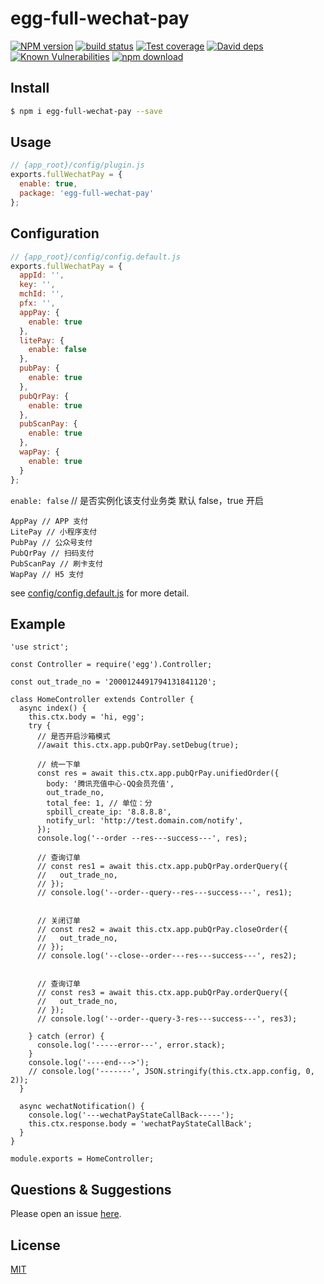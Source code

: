 # egg-full-wechat-pay

[![NPM version][npm-image]][npm-url]
[![build status][travis-image]][travis-url]
[![Test coverage][codecov-image]][codecov-url]
[![David deps][david-image]][david-url]
[![Known Vulnerabilities][snyk-image]][snyk-url]
[![npm download][download-image]][download-url]

[npm-image]: https://img.shields.io/npm/v/egg-full-wechat-pay.svg?style=flat-square
[npm-url]: https://npmjs.org/package/egg-full-wechat-pay
[travis-image]: https://img.shields.io/travis/eggjs/egg-full-wechat-pay.svg?style=flat-square
[travis-url]: https://travis-ci.org/eggjs/egg-full-wechat-pay
[codecov-image]: https://img.shields.io/codecov/c/github/eggjs/egg-full-wechat-pay.svg?style=flat-square
[codecov-url]: https://codecov.io/github/eggjs/egg-full-wechat-pay?branch=master
[david-image]: https://img.shields.io/david/eggjs/egg-full-wechat-pay.svg?style=flat-square
[david-url]: https://david-dm.org/eggjs/egg-full-wechat-pay
[snyk-image]: https://snyk.io/test/npm/egg-full-wechat-pay/badge.svg?style=flat-square
[snyk-url]: https://snyk.io/test/npm/egg-full-wechat-pay
[download-image]: https://img.shields.io/npm/dm/egg-full-wechat-pay.svg?style=flat-square
[download-url]: https://npmjs.org/package/egg-full-wechat-pay

<!--
Description here.
-->

## Install

```bash
$ npm i egg-full-wechat-pay --save
```

## Usage

```js
// {app_root}/config/plugin.js
exports.fullWechatPay = {
  enable: true,
  package: 'egg-full-wechat-pay'
};
```

## Configuration

```js
// {app_root}/config/config.default.js
exports.fullWechatPay = {
  appId: '',
  key: '',
  mchId: '',
  pfx: '',
  appPay: {
    enable: true
  },
  litePay: {
    enable: false
  },
  pubPay: {
    enable: true
  },
  pubQrPay: {
    enable: true
  },
  pubScanPay: {
    enable: true
  },
  wapPay: {
    enable: true
  }
};
```

`enable: false` // 是否实例化该支付业务类 默认 false，true 开启

```
AppPay // APP 支付
LitePay // 小程序支付
PubPay // 公众号支付
PubQrPay // 扫码支付
PubScanPay // 刷卡支付
WapPay // H5 支付
```

see [config/config.default.js](config/config.default.js) for more detail.

## Example

```
'use strict';

const Controller = require('egg').Controller;

const out_trade_no = '2000124491794131841120';

class HomeController extends Controller {
  async index() {
    this.ctx.body = 'hi, egg';
    try {
      // 是否开启沙箱模式
      //await this.ctx.app.pubQrPay.setDebug(true);

      // 统一下单
      const res = await this.ctx.app.pubQrPay.unifiedOrder({
        body: '腾讯充值中心-QQ会员充值',
        out_trade_no,
        total_fee: 1, // 单位：分
        spbill_create_ip: '8.8.8.8',
        notify_url: 'http://test.domain.com/notify',
      });
      console.log('--order --res---success---', res);

      // 查询订单
      // const res1 = await this.ctx.app.pubQrPay.orderQuery({
      //   out_trade_no,
      // });
      // console.log('--order--query--res---success---', res1);


      // 关闭订单
      // const res2 = await this.ctx.app.pubQrPay.closeOrder({
      //   out_trade_no,
      // });
      // console.log('--close--order---res---success---', res2);


      // 查询订单
      // const res3 = await this.ctx.app.pubQrPay.orderQuery({
      //   out_trade_no,
      // });
      // console.log('--order--query-3-res---success---', res3);

    } catch (error) {
      console.log('-----error---', error.stack);
    }
    console.log('----end--->');
    // console.log('-------', JSON.stringify(this.ctx.app.config, 0, 2));
  }

  async wechatNotification() {
    console.log('---wechatPayStateCallBack-----');
    this.ctx.response.body = 'wechatPayStateCallBack';
  }
}

module.exports = HomeController;
```

## Questions & Suggestions

Please open an issue [here](https://github.com/eggjs/egg/issues).

## License

[MIT](LICENSE)
